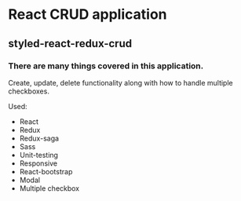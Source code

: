 # React CRUD application 
## styled-react-redux-crud

### There are many things covered in this application.

 Create, update, delete functionality along with how to handle multiple checkboxes.


Used:

- React 
- Redux 
- Redux-saga 
- Sass 
- Unit-testing 
- Responsive
- React-bootstrap 
- Modal 
- Multiple checkbox